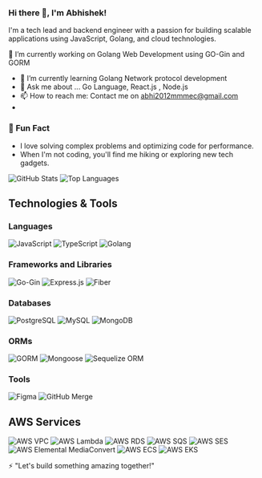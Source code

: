 <!--
**Abhishek-Shukla1989/Abhishek-Shukla1989** is a ✨ _special_ ✨ repository because its `README.md` (this file) appears on your GitHub profile.

Here are some ideas to get you started:

- 🔭 I’m currently working on Golang Web Development using GO-Gin and GORM
- 🌱 I’m currently learning Golang Network protocol development
- 👯 I’m looking to collaborate on ...
- 🤔 I’m looking for help with ...
- 💬 Ask me about ... Go Language, React.js , Node.js
- 📫 How to reach me: Contact me on abhi2012mmmec@gmail.com
- 😄 Pronouns: ...
- ⚡ Fun fact: ...
-->
### Hi there 👋, I'm Abhishek!
I'm a tech lead and backend engineer with a passion for building scalable applications using JavaScript, Golang, and cloud technologies.

 🔭 I’m currently working on Golang Web Development using GO-Gin and GORM
- 🌱 I’m currently learning Golang Network protocol development
- 💬 Ask me about ... Go Language, React.js , Node.js
- 📫 How to reach me: Contact me on abhi2012mmmec@gmail.com
- 
### 🎉 Fun Fact
- I love solving complex problems and optimizing code for performance.
- When I'm not coding, you'll find me hiking or exploring new tech gadgets.

![GitHub Stats](https://github-readme-stats.vercel.app/api?username=Abhishek-Shukla1989&show_icons=true&theme=radical)
![Top Languages](https://github-readme-stats.vercel.app/api/top-langs/?username=Abhishek-Shukla1989&layout=compact&theme=radical)


## Technologies & Tools

### Languages
![JavaScript](https://img.shields.io/badge/Language-JavaScript-yellow?logo=javascript)
![TypeScript](https://img.shields.io/badge/Language-TypeScript-blue?logo=typescript)
![Golang](https://img.shields.io/badge/Language-Go-blue?logo=go)

### Frameworks and Libraries
![Go-Gin](https://img.shields.io/badge/Framework-Gin-black?logo=go)
![Express.js](https://img.shields.io/badge/Framework-Express.js-black?logo=express)
![Fiber](https://img.shields.io/badge/Framework-Fiber-orange?logo=fiber&logoColor=white)

### Databases
![PostgreSQL](https://img.shields.io/badge/Database-PostgreSQL-blue?logo=postgresql)
![MySQL](https://img.shields.io/badge/Database-MySQL-blue?logo=mysql)
![MongoDB](https://img.shields.io/badge/Database-MongoDB-green?logo=mongodb)

### ORMs
![GORM](https://img.shields.io/badge/ORM-GORM-blue?logo=go)
![Mongoose](https://img.shields.io/badge/ORM-Mongoose-red?logo=mongoose)
![Sequelize ORM](https://img.shields.io/badge/ORM-Sequelize-blue?logo=sequelize)

### Tools
![Figma](https://img.shields.io/badge/Tool-Figma-red?logo=figma)
![GitHub Merge](https://img.shields.io/badge/Tool-GitHub_Merge-black?logo=github)

## AWS Services

![AWS VPC](https://img.shields.io/badge/AWS-VPC-orange?logo=amazon-aws&logoColor=white)
![AWS Lambda](https://img.shields.io/badge/AWS-Lambda-orange?logo=amazon-aws&logoColor=white)
![AWS RDS](https://img.shields.io/badge/AWS-RDS-blue?logo=amazon-rds&logoColor=white)
![AWS SQS](https://img.shields.io/badge/AWS-SQS-orange?logo=amazon-sqs&logoColor=white)
![AWS SES](https://img.shields.io/badge/AWS-SES-orange?logo=amazon-ses&logoColor=white)
![AWS Elemental MediaConvert](https://img.shields.io/badge/AWS-Elemental_MediaConvert-orange?logo=amazon-aws&logoColor=white)
![AWS ECS](https://img.shields.io/badge/AWS-ECS-orange?logo=amazon-ecs&logoColor=white)
![AWS EKS](https://img.shields.io/badge/AWS-EKS-blue?logo=amazon-eks&logoColor=white)

⚡️ "Let's build something amazing together!"


